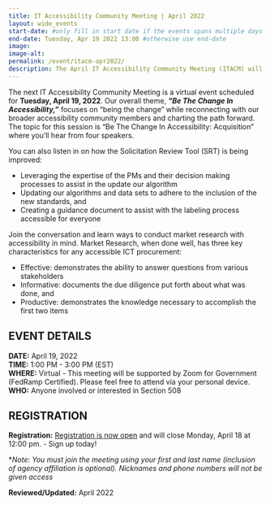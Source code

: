 ```yaml
---
title: IT Accessibility Community Meeting | April 2022 
layout: wide_events
start-date: #only fill in start date if the events spans multiple days
end-date: Tuesday, Apr 19 2022 13:00 #otherwise use end-date
image:
image-alt: 
permalink: /event/itacm-apr2022/
description: The April IT Accessibility Community Meeting (ITACM) will be held on Tuesday, April 19, 2022. Join the conversation and learn ways to conduct market research with accessibility in mind.
---
```


The next IT Accessibility Community Meeting is a virtual event scheduled for **Tuesday, April 19, 2022**. Our overall theme, ***"Be The Change In Accessibility,”*** focuses on “being the change” while reconnecting with our broader accessibility community members and charting the path forward. The topic for this session is “Be The Change In Accessibility: Acquisition” where you’ll hear from four speakers.

You can also listen in on how the Solicitation Review Tool (SRT) is being improved:

* Leveraging the expertise of the PMs and their  decision making processes to assist in the update our algorithm
* Updating our algorithms and data sets to adhere to the inclusion of the new standards, and 
* Creating a guidance document to assist with the labeling process accessible for everyone

Join the conversation and learn ways to conduct market research with accessibility in mind.  Market Research, when done well, has three key characteristics for any accessible ICT procurement:   

* Effective: demonstrates the ability to answer questions from various stakeholders 
* Informative: documents the due diligence put forth about what was done, and
* Productive: demonstrates the knowledge necessary to accomplish the first two items

## EVENT DETAILS
**DATE:** April 19, 2022  
**TIME:** 1:00 PM - 3:00 PM (EST)  
**WHERE:** Virtual - This meeting will be supported by Zoom for Government (FedRamp Certified). Please feel free to attend via your personal device.  
**WHO:** Anyone involved or interested in Section 508  

## REGISTRATION
**Registration:** <a href="https://feedback.gsa.gov/jfe/form/SV_bkmmw3TXmiSwf7o" target="_blank">Registration is now open</a> and will close Monday, April 18 at 12:00 pm. - Sign up today!

**Note: You must join the meeting using your first and last name (inclusion of agency affiliation is optional). Nicknames and phone numbers will not be given access*

**Reviewed/Updated:** April 2022